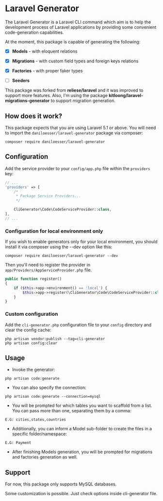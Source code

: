 # Laravel Generator


The Laravel Generator is a Laravel CLI command which aim is 
to help the development process of Laravel applications by 
providing some convenient code-generation capabilities.

At the moment, this package is capable of generating the following:
- [x] **Models** - with eloquent relations
- [x] **Migrations** - with custom field types and foreign keys relations
- [x] **Factories** - with proper faker types
- [ ] **Seeders** 




This package was forked from **reliese/laravel** and it was improved to support more features.
Also, I'm using the package **kitloong/laravel-migrations-generator** to support migration generation. 

## How does it work?

This package expects that you are using Laravel 5.1 or above.
You will need to import the `daniloesser/laravel-generator` package via composer:

```shell
composer require daniloesser/laravel-generator
```

## Configuration

Add the service provider to your `config/app.php` file within the `providers` key:

```php
// ...
'providers' => [
    /*
     * Package Service Providers...
     */

    CliGenerator\Code\CodeServiceProvider::class,
],
// ...
```
### Configuration for local environment only

If you wish to enable generators only for your local environment, you should install it via composer using the --dev option like this:

```shell
composer require daniloesser/laravel-generator --dev
```

Then you'll need to register the provider in `app/Providers/AppServiceProvider.php` file.

```php
public function register()
{
    if ($this->app->environment() == 'local') {
        $this->app->register(\CliGenerator\Code\CodeServiceProvider::class);
    }
}
```

### Custom configuration



Add the `cli-generator.php` configuration file to your `config` directory and clear the config cache:

```shell
php artisan vendor:publish --tag=cli-generator
php artisan config:clear
```

## Usage

- Invoke the generator:

```shell
php artisan code:generate
```

- You can also specify the connection:

```shell
php artisan code:generate --connection=mysql
```

- You will be prompted for which tables you want to scaffold from a list. You can pass more than one, separating them by a comma:

```shell
E.G: cities,states,countries
```

- Additionally, you can inform a Model sub-folder to create the files in a specific folder/namespace:

```shell
E.G: Payment
```

- After finishing Models generation, you will be prompted for migrations and factories generation as well.


## Support

For now, this package only supports MySQL databases.

Some customization is possible. Just check options inside cli-generator file.



